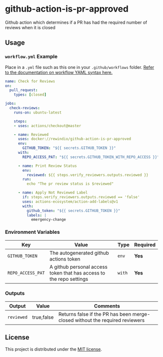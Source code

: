 # github-action-is-pr-approved

Github action which determines if a PR has had the required number of reviews when it is closed

## Usage

### `workflow.yml` Example

Place in a `.yml` file such as this one in your `.github/workflows` folder. [Refer to the documentation on workflow YAML syntax here.](https://help.github.com/en/articles/workflow-syntax-for-github-actions)

```yaml
name: Check for Reviews
on:
  pull_request:
    types: [closed]

jobs:
  check-reviews:
    runs-on: ubuntu-latest

    steps:
    - uses: actions/checkout@master

    - name: Reviewed
      uses: docker://rewindio/github-action-is-pr-approved
      env:
        GITHUB_TOKEN: "${{ secrets.GITHUB_TOKEN }}"
      with:
        REPO_ACCESS_PAT: "${{ secrets.GITHUB_TOKEN_WITH_REPO_ACCESS }}"

      - name: Print Review Status
        env:
          reviewed: ${{ steps.verify_reviewers.outputs.reviewed }}
        run:
          echo "The pr review status is $reviewed"

      - name: Apply Not Reviewed Label
        if: steps.verify_reviewers.outputs.reviewed == 'false'
        uses: actions-ecosystem/action-add-labels@v1 
        with:
          github_token: "${{ secrets.GITHUB_TOKEN }}"
          labels: |
            emergency-change
```

### Environment Variables

| Key | Value | Type | Required |
| ------------- | ------------- | ------------- | ------------- |
| `GITHUB_TOKEN` | The autogenerated github actions token | `env` | **Yes** |
| `REPO_ACCESS_PAT` | A github personal access token that has access to the repo settings | `with` | **Yes** |

### Outputs

| Output | Value | Comments |
| ------------- | ------------- | ------------- |
| `reviewed` | true,false | Returns false if the PR has been merge-closed without the required reviewers |

## License

This project is distributed under the [MIT license](LICENSE.md).

